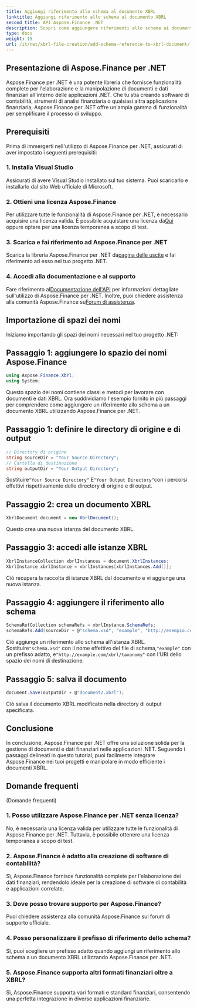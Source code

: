 ```yaml
---
title: Aggiungi riferimento allo schema al documento XBRL
linktitle: Aggiungi riferimento allo schema al documento XBRL
second_title: API Aspose.Finance .NET
description: Scopri come aggiungere riferimenti allo schema ai documenti XBRL utilizzando Aspose.Finance per .NET. Semplifica l'elaborazione dei tuoi dati finanziari oggi stesso!
type: docs
weight: 15
url: /it/net/xbrl-file-creation/add-schema-reference-to-xbrl-document/
---
```

## Presentazione di Aspose.Finance per .NET
Aspose.Finance per .NET è una potente libreria che fornisce funzionalità complete per l'elaborazione e la manipolazione di documenti e dati finanziari all'interno delle applicazioni .NET. Che tu stia creando software di contabilità, strumenti di analisi finanziaria o qualsiasi altra applicazione finanziaria, Aspose.Finance per .NET offre un'ampia gamma di funzionalità per semplificare il processo di sviluppo.
## Prerequisiti
Prima di immergerti nell'utilizzo di Aspose.Finance per .NET, assicurati di aver impostato i seguenti prerequisiti:
### 1. Installa Visual Studio
Assicurati di avere Visual Studio installato sul tuo sistema. Puoi scaricarlo e installarlo dal sito Web ufficiale di Microsoft.
### 2. Ottieni una licenza Aspose.Finance
Per utilizzare tutte le funzionalità di Aspose.Finance per .NET, è necessario acquisire una licenza valida. È possibile acquistare una licenza da[Qui](https://purchase.aspose.com/buy) oppure optare per una licenza temporanea a scopo di test.
### 3. Scarica e fai riferimento ad Aspose.Finance per .NET
 Scarica la libreria Aspose.Finance per .NET da[pagina delle uscite](https://releases.aspose.com/finance/net/) e fai riferimento ad esso nel tuo progetto .NET.
### 4. Accedi alla documentazione e al supporto
 Fare riferimento al[Documentazione dell'API](https://reference.aspose.com/finance/net/) per informazioni dettagliate sull'utilizzo di Aspose.Finance per .NET. Inoltre, puoi chiedere assistenza alla comunità Aspose.Finance su[Forum di assistenza](https://forum.aspose.com/c/finance/43).
## Importazione di spazi dei nomi
Iniziamo importando gli spazi dei nomi necessari nel tuo progetto .NET:
## Passaggio 1: aggiungere lo spazio dei nomi Aspose.Finance
```csharp
using Aspose.Finance.Xbrl;
using System;
```
Questo spazio dei nomi contiene classi e metodi per lavorare con documenti e dati XBRL.
Ora suddividiamo l'esempio fornito in più passaggi per comprendere come aggiungere un riferimento allo schema a un documento XBRL utilizzando Aspose.Finance per .NET.
## Passaggio 1: definire le directory di origine e di output
```csharp
// Directory di origine
string sourceDir = "Your Source Directory";
// Cartella di destinazione
string outputDir = "Your Output Directory";
```
 Sostituire`"Your Source Directory"` E`"Your Output Directory"`con i percorsi effettivi rispettivamente delle directory di origine e di output.
## Passaggio 2: crea un documento XBRL
```csharp
XbrlDocument document = new XbrlDocument();
```
Questo crea una nuova istanza del documento XBRL.
## Passaggio 3: accedi alle istanze XBRL
```csharp
XbrlInstanceCollection xbrlInstances = document.XbrlInstances;
XbrlInstance xbrlInstance = xbrlInstances[xbrlInstances.Add()];
```
Ciò recupera la raccolta di istanze XBRL dal documento e vi aggiunge una nuova istanza.
## Passaggio 4: aggiungere il riferimento allo schema
```csharp
SchemaRefCollection schemaRefs = xbrlInstance.SchemaRefs;
schemaRefs.Add(sourceDir + @"schema.xsd", "example", "http://esempio.com/xbrl/taxonomy");
```
 Ciò aggiunge un riferimento allo schema all'istanza XBRL. Sostituire`"schema.xsd"` con il nome effettivo del file di schema,`"example"` con un prefisso adatto, e`"http://example.com/xbrl/taxonomy"` con l'URI dello spazio dei nomi di destinazione.
## Passaggio 5: salva il documento
```csharp
document.Save(outputDir + @"document2.xbrl");
```
Ciò salva il documento XBRL modificato nella directory di output specificata.
## Conclusione
In conclusione, Aspose.Finance per .NET offre una soluzione solida per la gestione di documenti e dati finanziari nelle applicazioni .NET. Seguendo i passaggi delineati in questo tutorial, puoi facilmente integrare Aspose.Finance nei tuoi progetti e manipolare in modo efficiente i documenti XBRL.
## Domande frequenti
 (Domande frequenti)
### 1. Posso utilizzare Aspose.Finance per .NET senza licenza?
No, è necessaria una licenza valida per utilizzare tutte le funzionalità di Aspose.Finance per .NET. Tuttavia, è possibile ottenere una licenza temporanea a scopo di test.
### 2. Aspose.Finance è adatto alla creazione di software di contabilità?
Sì, Aspose.Finance fornisce funzionalità complete per l'elaborazione dei dati finanziari, rendendolo ideale per la creazione di software di contabilità e applicazioni correlate.
### 3. Dove posso trovare supporto per Aspose.Finance?
Puoi chiedere assistenza alla comunità Aspose.Finance sul forum di supporto ufficiale.
### 4. Posso personalizzare il prefisso di riferimento dello schema?
Sì, puoi scegliere un prefisso adatto quando aggiungi un riferimento allo schema a un documento XBRL utilizzando Aspose.Finance per .NET.
### 5. Aspose.Finance supporta altri formati finanziari oltre a XBRL?
Sì, Aspose.Finance supporta vari formati e standard finanziari, consentendo una perfetta integrazione in diverse applicazioni finanziarie.